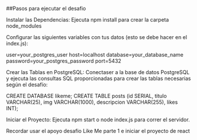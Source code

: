 ##Pasos para ejecutar el desafio

Instalar las Dependencias: Ejecuta npm install para crear la carpeta node_modules

Configurar las siguientes variables con tus datos (esto se debe hacer en el index.js):

user=your_postgres_user
host=localhost
database=your_database_name
password=your_postgres_password
port=5432

Crear las Tablas en PostgreSQL: Conectaser a la base de datos PostgreSQL y ejecuta las consultas SQL proporcionadas para crear las tablas necesarias según el desafío:

CREATE DATABASE likeme;
CREATE TABLE posts (id SERIAL, titulo VARCHAR(25), img VARCHAR(1000),
descripcion VARCHAR(255), likes INT);

Iniciar el Proyecto: Ejecuta npm start o node index.js para correr el servidor.

Recordar usar el apoyo desafio Like Me parte 1 e iniciar el proyecto de react
